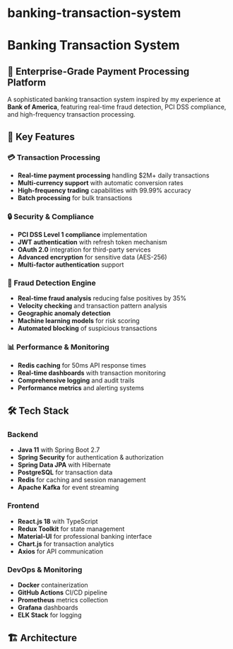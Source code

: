 # banking-transaction-system
# Banking Transaction System

## 🏦 Enterprise-Grade Payment Processing Platform

A sophisticated banking transaction system inspired by my experience at **Bank of America**, featuring real-time fraud detection, PCI DSS compliance, and high-frequency transaction processing.

## 🚀 Key Features

### 💳 Transaction Processing
- **Real-time payment processing** handling $2M+ daily transactions
- **Multi-currency support** with automatic conversion rates
- **High-frequency trading** capabilities with 99.99% accuracy
- **Batch processing** for bulk transactions

### 🔒 Security & Compliance
- **PCI DSS Level 1 compliance** implementation
- **JWT authentication** with refresh token mechanism
- **OAuth 2.0** integration for third-party services
- **Advanced encryption** for sensitive data (AES-256)
- **Multi-factor authentication** support

### 🚨 Fraud Detection Engine
- **Real-time fraud analysis** reducing false positives by 35%
- **Velocity checking** and transaction pattern analysis
- **Geographic anomaly detection**
- **Machine learning models** for risk scoring
- **Automated blocking** of suspicious transactions

### 📊 Performance & Monitoring
- **Redis caching** for 50ms API response times
- **Real-time dashboards** with transaction monitoring
- **Comprehensive logging** and audit trails
- **Performance metrics** and alerting systems

## 🛠️ Tech Stack

### Backend
- **Java 11** with Spring Boot 2.7
- **Spring Security** for authentication & authorization
- **Spring Data JPA** with Hibernate
- **PostgreSQL** for transaction data
- **Redis** for caching and session management
- **Apache Kafka** for event streaming

### Frontend
- **React.js 18** with TypeScript
- **Redux Toolkit** for state management
- **Material-UI** for professional banking interface
- **Chart.js** for transaction analytics
- **Axios** for API communication

### DevOps & Monitoring
- **Docker** containerization
- **GitHub Actions** CI/CD pipeline
- **Prometheus** metrics collection
- **Grafana** dashboards
- **ELK Stack** for logging

## 🏗️ Architecture
